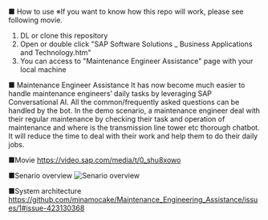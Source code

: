 ■ How to use
※If you want to know how this repo will work, please see following movie.
1. DL or clone this repository
2. Open or double click "SAP Software Solutions _ Business Applications and Technology.htm"
3. You can access to "Maintenance Engineer Assistance" page with your local machine

■ Maintenance Engineer Assistance
It has now become much easier to handle maintenance engineers’ daily tasks by leveraging SAP Conversational AI. All the common/frequently asked questions can be handled by the bot. In the demo scenario, a maintenance engineer deal with their regular maintenance by checking their task and operation of maintenance and where is the transmission line tower etc thorough chatbot.
It will reduce the time to deal with their work and help them to do their daily jobs.

■Movie
https://video.sap.com/media/t/0_shu8xowo

■Senario overview
<img src="https://github.com/minamocake/Maintenance_Engineering_Assistance/issues/2" alt="Senario overview" title="Senario overview">


■System architecture 
https://github.com/minamocake/Maintenance_Engineering_Assistance/issues/1#issue-423130368
